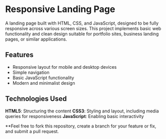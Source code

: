 # Responsive Landing Page

A landing page built with HTML, CSS, and JavaScript, designed to be fully responsive across various screen sizes. 
This project implements basic web functionality and clean design suitable for portfolio sites, business landing pages, or similar applications.

## Features
- Responsive layout for mobile and desktop devices
- Simple navigation
- Basic JavaScript functionality
- Modern and minimalist design

## Technologies Used
**HTML5**: Structuring the content
**CSS3**: Styling and layout, including media queries for responsiveness
**JavaScript**: Enabling basic interactivity

**Feel free to fork this repository, create a branch for your feature or fix, and submit a pull request.
